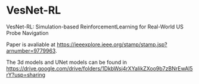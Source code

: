 # VesNet-RL
VesNet-RL: Simulation-based ReinforcementLearning for Real-World US Probe Navigation

Paper is avaliable at https://ieeexplore.ieee.org/stamp/stamp.jsp?arnumber=9779963.

The 3d models and UNet models can be found in https://drive.google.com/drive/folders/1DkbWsj4rXYaIikZXoo9b7zBNrEwAl5rY?usp=sharing
